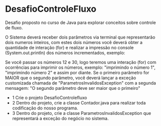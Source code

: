 # DesafioControleFluxo
Desafio proposto no curso de Java para explorar conceitos sobre controle de fluxo.

O Sistema deverá receber dois parâmetros via terminal que representarão dois numeros inteiros, com estes dois números você deverá obter a quantidade de interação (for) e realizar a impressão no console (System.out.println) dos números incrementados, exemplo: 

Se você passar os números 12 e 30, logo teremos uma interação (for) com ocorrências para imprimir os números, exemplo: "imprimindo o número 1", "imprimindo número 2" e assim por diante. 
Se o primeiro parâmetro for MAIOR que o segundo parâmetro, você deverá lançar a exceção customizada chamada de "ParametrosInvalidosException" com a segunda mensagem: "O segundo parâmetro deve ser maior que o primeiro"

- 1 Crie o projeto DesafioControlefluxo
- 2 Dentro do projeto, crie a classe Contador.java para realizar toda codificação do nosso programa. 
- 3 Dentro do projeto, crie a classe ParametrosInvalidosException que representará a exceção do negócio no sistema. 
